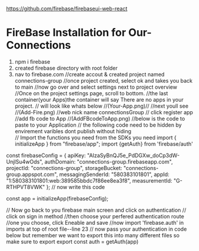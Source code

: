https://github.com/firebase/firebaseui-web-react

FireBase Installation for Our-Connections
===============================


1. npm i firebase
2. created firebase directory with root folder
3. nav to firebase.com
//create accout & created project named connections-group
//once project created, select ok and takes you back to main 
//now go over and select settings next to project overview
//Once on the project settings page, scroll to bottom. 
//the last container(your Apps)the container will say There are no apps in your project.
// will look like whats below
//(Your-App.png)//
//next youll see
//(Add-Fire.png)
//web nick name connectionsGroup
// click register app
//add fb code to App
//(AddFBcodeToApp.png)
//below is the code to paste to your Application
// the following code need to be hidden by envirement varibles dont publish without hiding  
// Import the functions you need from the SDKs you need
import { initializeApp } from "firebase/app";
import {getAuth} from 'firebase/auth'

const firebaseConfig = {
    apiKey: "AIzaSyBnQJ5e_PdDGXw_doCp3dW-UnjlSu4wOds",
    authDomain: "connections-group.firebaseapp.com",
    projectId: "connections-group",
    storageBucket: "connections-group.appspot.com",
    messagingSenderId: "580383101801",
    appId: "1:580383101801:web:389585bbdc7f86ee8ea3f8",
    measurementId: "G-RTHPVT8VWK"
  };
//   now write this code 
 
  const app = initializeApp(firebaseConfig);

//   Now go back to you firebase main screen and click on authentication
// click on sign in method
//then choose your perfered authentication route
//one you choose, click Eneable and save 
//now import 'firebase.auth' in imports at top of root file--line 23
// now pass your authentication in code below but remember we want to export this into many different files so make sure to export
export const auth = getAuth(app)
